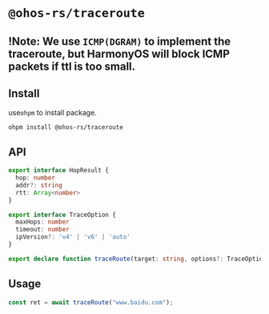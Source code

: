 # `@ohos-rs/traceroute`

## !Note: We use `ICMP(DGRAM)` to implement the traceroute, but HarmonyOS will block ICMP packets if ttl is too small.

## Install

use`ohpm` to install package.

```shell
ohpm install @ohos-rs/traceroute
```

## API

```ts
export interface HopResult {
  hop: number
  addr?: string
  rtt: Array<number>
}

export interface TraceOption {
  maxHops: number
  timeout: number
  ipVersion?: 'v4' | 'v6' | 'auto'
}

export declare function traceRoute(target: string, options?: TraceOption | undefined | null): Promise<HopResult[]>
```

## Usage

```ts
const ret = await traceRoute("www.baidu.com");
```
